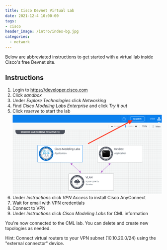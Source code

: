 ```yaml
---
title: Cisco Devnet Virtual Lab
date: 2021-12-4 10:00:00
tags:
- cisco
header_image: /intro/index-bg.jpg
categories:
  - network
---
```

Below are abbreviated instructions to get started with a virtual lab inside Cisco's free Devnet site.


## Instructions
1. Login to https://developer.cisco.com
2. Click *sandbox*
3. Under *Explore Technologies* click *Networking*
4. Find *Cisco Modeling Labs Enterprise* and click *Try it out*
5. Click *reserve* to start the lab ![reserve](cisco-devnet/reserve.png)
6. Under *Instructions* click *VPN Access* to install Cisco AnyConnect
7. Wait for email with VPN credentials
8. Connect to VPN
9. Under *Instructions* click *Cisco Modeling Labs* for CML information

You're now connected to the CML lab. You can delete and create new topologies as needed.

Hint: Connect virtual routers to your VPN subnet (10.10.20.0/24) using the "external connector" device.
